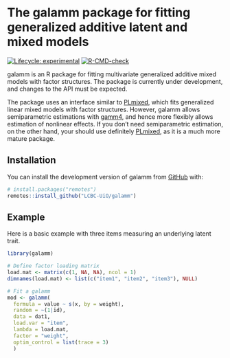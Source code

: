 
<!-- README.md is generated from README.Rmd. Please edit that file -->

# The galamm package for fitting generalized additive latent and mixed models

<!-- badges: start -->

[![Lifecycle:
experimental](https://img.shields.io/badge/lifecycle-experimental-orange.svg)](https://lifecycle.r-lib.org/articles/stages.html#experimental)
[![R-CMD-check](https://github.com/LCBC-UiO/galamm/workflows/R-CMD-check/badge.svg)](https://github.com/LCBC-UiO/galamm/actions)
<!-- badges: end -->

galamm is an R package for fitting multivariate generalized additive
mixed models with factor structures. The package is currently under
development, and changes to the API must be expected.

The package uses an interface similar to
[PLmixed](https://cran.r-project.org/package=PLmixed), which fits
generalized linear mixed models with factor structures. However, galamm
allows semiparametric estimations with
[gamm4](https://cran.r-project.org/package=gamm4), and hence more
flexibly allows estimation of nonlinear effects. If you don’t need
semiparametric estimation, on the other hand, your should use definitely
[PLmixed](https://cran.r-project.org/package=PLmixed), as it is a much
more mature package.

## Installation

You can install the development version of galamm from
[GitHub](https://github.com/) with:

``` r
# install.packages("remotes")
remotes::install_github("LCBC-UiO/galamm")
```

## Example

Here is a basic example with three items measuring an underlying latent
trait.

``` r
library(galamm)

# Define factor loading matrix
load.mat <- matrix(c(1, NA, NA), ncol = 1)
dimnames(load.mat) <- list(c("item1", "item2", "item3"), NULL)

# Fit a galamm
mod <- galamm(
  formula = value ~ s(x, by = weight),
  random = ~(1|id),
  data = dat1,
  load.var = "item",
  lambda = load.mat,
  factor = "weight",
  optim_control = list(trace = 3)
  )
```
